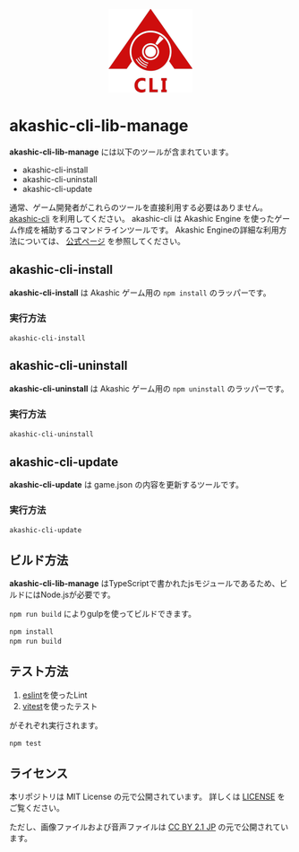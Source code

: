 <p align="center">
<img src="https://github.com/akashic-games/akashic-cli/blob/main/img/akashic-cli.png"/>
</p>

# akashic-cli-lib-manage
**akashic-cli-lib-manage** には以下のツールが含まれています。
* akashic-cli-install
* akashic-cli-uninstall
* akashic-cli-update

通常、ゲーム開発者がこれらのツールを直接利用する必要はありません。
[akashic-cli](https://github.com/akashic-games/akashic-cli) を利用してください。
akashic-cli は Akashic Engine を使ったゲーム作成を補助するコマンドラインツールです。
Akashic Engineの詳細な利用方法については、 [公式ページ](https://akashic-games.github.io/) を参照してください。

## akashic-cli-install

**akashic-cli-install** は Akashic ゲーム用の `npm install` のラッパーです。

### 実行方法

```
akashic-cli-install
```

## akashic-cli-uninstall

**akashic-cli-uninstall** は Akashic ゲーム用の `npm uninstall` のラッパーです。

### 実行方法

```
akashic-cli-uninstall
```

## akashic-cli-update

**akashic-cli-update** は game.json の内容を更新するツールです。

### 実行方法

```
akashic-cli-update
```

## ビルド方法

**akashic-cli-lib-manage** はTypeScriptで書かれたjsモジュールであるため、ビルドにはNode.jsが必要です。

`npm run build` によりgulpを使ってビルドできます。

```sh
npm install
npm run build
```

## テスト方法

1. [eslint](https://eslint.org/ "eslint")を使ったLint
2. [vitest](https://vitest.dev/ "vitest")を使ったテスト

がそれぞれ実行されます。

```sh
npm test
```

## ライセンス
本リポジトリは MIT License の元で公開されています。
詳しくは [LICENSE](https://github.com/akashic-games/akashic-cli/blob/main/LICENSE) をご覧ください。

ただし、画像ファイルおよび音声ファイルは
[CC BY 2.1 JP](https://creativecommons.org/licenses/by/2.1/jp/) の元で公開されています。
